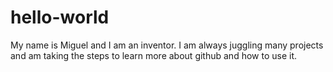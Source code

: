 # hello-world
My name is Miguel and I am an inventor.  I am always juggling many projects and am taking the steps to learn more about github and how to use it.

